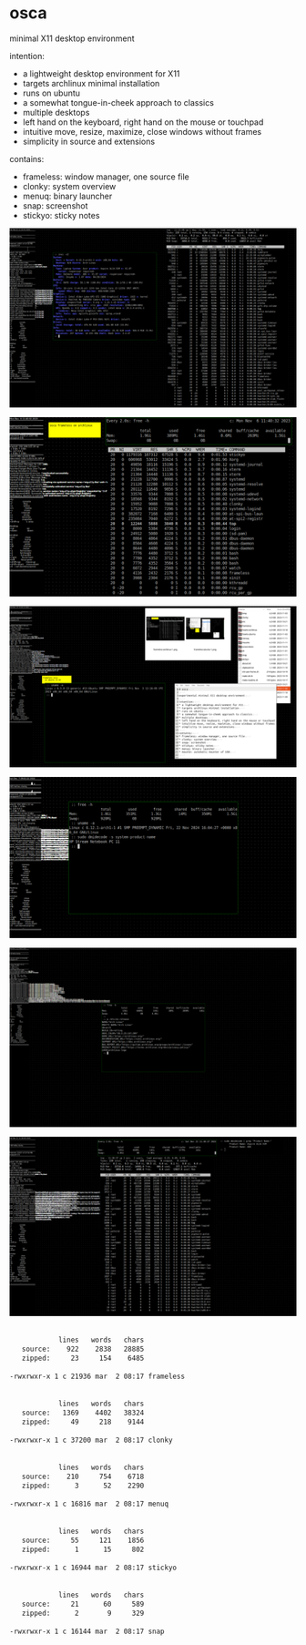 # osca

minimal X11 desktop environment

intention:
* a lightweight desktop environment for X11
* targets archlinux minimal installation
* runs on ubuntu
* a somewhat tongue-in-cheek approach to classics
* multiple desktops
* left hand on the keyboard, right hand on the mouse or touchpad
* intuitive move, resize, maximize, close windows without frames
* simplicity in source and extensions

contains:
* frameless: window manager, one source file
* clonky: system overview
* menuq: binary launcher
* snap: screenshot
* stickyo: sticky notes


![screenshot 1](screenshots/2025-02-22--11-22-42.png)


![screenshot 2](screenshots/frameless-archlinux-1.png)


![screenshot 3](screenshots/frameless-ubuntu-1.png)


![screenshot 4](screenshots/2024-12-07--09-02-22.png)


![screenshot 5](screenshots/2024-12-11--11-58-03.png)


![screenshot 6](screenshots/2024-12-21--11-38-39.png)


```

            lines   words   chars
   source:    922    2838   28885
   zipped:     23     154    6485

-rwxrwxr-x 1 c 21936 mar  2 08:17 frameless


            lines   words   chars
   source:   1369    4402   38324
   zipped:     49     218    9144

-rwxrwxr-x 1 c 37200 mar  2 08:17 clonky


            lines   words   chars
   source:    210     754    6718
   zipped:      3      52    2290

-rwxrwxr-x 1 c 16816 mar  2 08:17 menuq


            lines   words   chars
   source:     55     121    1856
   zipped:      1      15     802

-rwxrwxr-x 1 c 16944 mar  2 08:17 stickyo


            lines   words   chars
   source:     21      60     589
   zipped:      2       9     329

-rwxrwxr-x 1 c 16144 mar  2 08:17 snap

```
